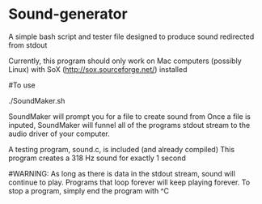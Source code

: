 # Sound-generator
A simple bash script and tester file designed to produce sound redirected from stdout

Currently, this program should only work on Mac computers (possibly Linux)
with SoX (http://sox.sourceforge.net/) installed

#To use

./SoundMaker.sh

SoundMaker will prompt you for a file to create sound from
Once a file is inputed, SoundMaker will funnel all of the 
programs stdout stream to the audio driver of your computer.

A testing program, sound.c, is included (and already compiled)
This program creates a 318 Hz sound for exactly 1 second

#WARNING:
As long as there is data in the stdout stream, sound will continue to play. 
Programs that loop forever will keep playing forever. To stop a program, simply 
end the program with ^C
